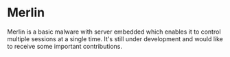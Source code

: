 # Merlin
Merlin is a basic malware with server embedded which enables it to control multiple sessions at a single time. It's still under development and would like to receive some important contributions. 
